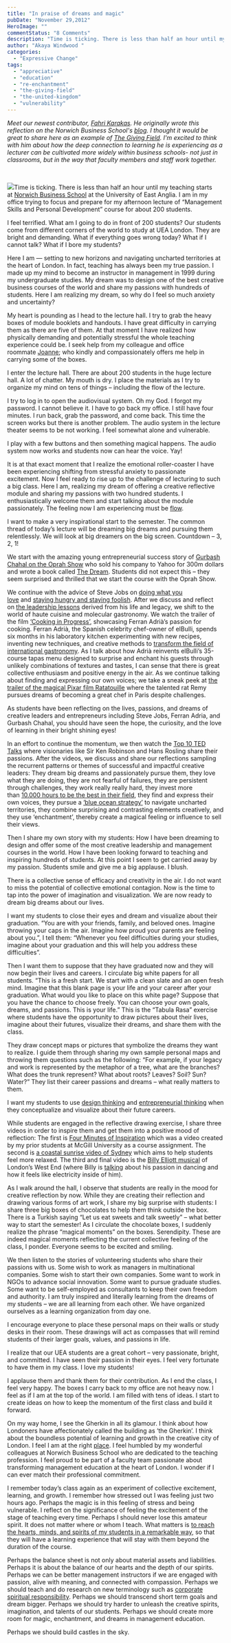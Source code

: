 ```yaml
---
title: "In praise of dreams and magic"
pubDate: "November 29,2012"
HeroImage: ""
commentStatus: "8 Comments"
description: "Time is ticking. There is less than half an hour until my teaching starts at Norwich Business School at the University of East Anglia. I am in my office trying to focus and prepare for my afternoon lecture of “Management Skills and Personal Development” course for about 200 students. I feel terrified. […]"
author: "Akaya Windwood "
categories: 
  - "Expressive Change"
tags: 
  - "appreciative"
  - "education"
  - "re-enchantment"
  - "the-giving-field"
  - "the-united-kingdom"
  - "vulnerability"
---
```


_Meet our newest contributor, [Fahri Karakas](https://organizationunbound.org/fahri-karakas/). He originally wrote this reflection on the Norwich Business School's [blog](http://ueanbs.wordpress.com/2012/11/08/in-praise-of-magic-and-dreams-in-management-education-reflections-on-an-extraordinary-lecture/). I thought it would be great to share here as an example of [The Giving Field](/thegivingfield/). I'm excited to think with him about how the deep connection to learning he is experiencing as a lecturer can be cultivated more widely within business schools- not just in classrooms, but in the way that faculty members and staff work together._   

 

[![](http://ueanbs.files.wordpress.com/2012/10/in-london-england-uk-youre_never_too_young_to_dream_big.jpg?w=450&h=225)](http://ueanbs.files.wordpress.com/2012/10/in-london-england-uk-youre_never_too_young_to_dream_big.jpg)Time is ticking. There is less than half an hour until my teaching starts at [Norwich Business School](http://business.uea.ac.uk/) at the University of East Anglia. I am in my office trying to focus and prepare for my afternoon lecture of “Management Skills and Personal Development” course for about 200 students.

I feel terrified. What am I going to do in front of 200 students? Our students come from different corners of the world to study at UEA London. They are bright and demanding. What if everything goes wrong today? What if I cannot talk? What if I bore my students?

Here I am — setting to new horizons and navigating uncharted territories at the heart of London. In fact, teaching has always been my true passion. I made up my mind to become an instructor in management in 1999 during my undergraduate studies. My dream was to design one of the best creative business courses of the world and share my passions with hundreds of students. Here I am realizing my dream, so why do I feel so much anxiety and uncertainty?

My heart is pounding as I head to the lecture hall. I try to grab the heavy boxes of module booklets and handouts. I have great difficulty in carrying them as there are five of them. At that moment I have realized how physically demanding and potentially stressful the whole teaching experience could be. I seek help from my colleague and office roommate [Joanne](http://business.uea.ac.uk/dr-joanne-jin-zhang#s1); who kindly and compassionately offers me help in carrying some of the boxes.

I enter the lecture hall. There are about 200 students in the huge lecture hall. A lot of chatter. My mouth is dry. I place the materials as I try to organize my mind on tens of things – including the flow of the lecture.

I try to log in to open the audiovisual system. Oh my God. I forgot my password. I cannot believe it. I have to go back my office. I still have four minutes. I run back, grab the password, and come back. This time the screen works but there is another problem. The audio system in the lecture theater seems to be not working. I feel somewhat alone and vulnerable.

I play with a few buttons and then something magical happens. The audio system now works and students now can hear the voice. Yay!

It is at that exact moment that I realize the emotional roller-coaster I have been experiencing shifting from stressful anxiety to passionate excitement. Now I feel ready to rise up to the challenge of lecturing to such a big class. Here I am, realizing my dream of offering a creative reflective module and sharing my passions with two hundred students. I enthusiastically welcome them and start talking about the module passionately. The feeling now I am experiencing must be [flow](http://en.wikipedia.org/wiki/Flow_(psychology)).

I want to make a very inspirational start to the semester. The common thread of today’s lecture will be dreaming big dreams and pursuing them relentlessly. We will look at big dreamers on the big screen. Countdown – 3, 2, 1!

We start with the amazing young entrepreneurial success story of [Gurbash Chahal on the Oprah Show](https://www.youtube.com/watch?v=DhOU14E3UOE) who sold his company to Yahoo for 300m dollars and wrote a book called [The Dream](http://books.google.co.uk/books/about/The_Dream.html?id=jiH8UqXUKvgC&redir_esc=y). Students did not expect this – they seem surprised and thrilled that we start the course with the Oprah Show.

We continue with the advice of Steve Jobs on [doing what you love](http://www.youtube.com/watch?v=KuNQgln6TL0&list=FLdLTUveFgF5v5EIEMbS4-pA&index=1&feature=plpp_video) and [staying hungry and staying foolish](http://www.youtube.com/watch?v=UF8uR6Z6KLc). After we discuss and reflect on [the leadership lessons](http://hbr.org/2012/04/the-real-leadership-lessons-of-steve-jobs/) derived from his life and legacy, we shift to the world of haute cuisine and molecular gastronomy. We watch the trailer of the film [‘Cooking in Progress’](http://www.youtube.com/watch?v=BN0eshtAxYA), showcasing Ferran Adrià’s passion for cooking. Ferran Adrià, the Spanish celebrity chef-owner of elBulli, spends six months in his laboratory kitchen experimenting with new recipes, inventing new techniques, and creative methods to [transform the field of international gastronomy](http://onlinelibrary.wiley.com/doi/10.1002/job.461/abstract). As I talk about how Adrià reinvents elBulli’s 35-course tapas menu designed to surprise and enchant his guests through unlikely combinations of textures and tastes, I can sense that there is great collective enthusiasm and positive energy in the air. As we continue talking about finding and expressing our own voices; we take a sneak peek at [the trailer of the magical Pixar film Ratatouille](http://www.youtube.com/watch?v=c3sBBRxDAqk) where the talented rat Remy pursues dreams of becoming a great chef in Paris despite challenges.

As students have been reflecting on the lives, passions, and dreams of creative leaders and entrepreneurs including Steve Jobs, Ferran Adria, and Gurbash Chahal, you should have seen the hope, the curiosity, and the love of learning in their bright shining eyes!

In an effort to continue the momentum, we then watch the [Top 10 TED Talks](http://www.youtube.com/watch?v=GWPQZ9yolWI) where visionaries like Sir Ken Robinson and Hans Rosling share their passions. After the videos, we discuss and share our reflections sampling the recurrent patterns or themes of successful and impactful creative leaders: They dream big dreams and passionately pursue them, they love what they are doing, they are not fearful of failures, they are persistent through challenges, they work really really hard, they invest more than [10.000 hours to be the best in their field](http://blogs.hbr.org/cs/2011/12/a_fast_track_to_10000_hours_of.html), they find and express their own voices, they pursue a [‘blue ocean strategy’](http://hbr.org/2004/10/blue-ocean-strategy/ar/1) to navigate uncharted territories, they combine surprising and contrasting elements creatively, and they use ‘enchantment’, thereby create a magical feeling or influence to sell their views.

Then I share my own story with my students: How I have been dreaming to design and offer some of the most creative leadership and management courses in the world. How I have been looking forward to teaching and inspiring hundreds of students. At this point I seem to get carried away by my passion. Students smile and give me a big applause. I blush.

There is a collective sense of efficacy and creativity in the air. I do not want to miss the potential of collective emotional contagion. Now is the time to tap into the power of imagination and visualization. We are now ready to dream big dreams about our lives.

I want my students to close their eyes and dream and visualize about their graduation. “You are with your friends, family, and beloved ones. Imagine throwing your caps in the air. Imagine how proud your parents are feeling about you.”, I tell them: “Whenever you feel difficulties during your studies, imagine about your graduation and this will help you address these difficulties”.

Then I want them to suppose that they have graduated now and they will now begin their lives and careers. I circulate big white papers for all students. “This is a fresh start. We start with a clean slate and an open fresh mind. Imagine that this blank page is your life and your career after your graduation. What would you like to place on this white page? Suppose that you have the chance to choose freely. You can choose your own goals, dreams, and passions. This is your life.” This is the “Tabula Rasa” exercise where students have the opportunity to draw pictures about their lives, imagine about their futures, visualize their dreams, and share them with the class.

They draw concept maps or pictures that symbolize the dreams they want to realize. I guide them through sharing my own sample personal maps and throwing them questions such as the following: “For example, if your legacy and work is represented by the metaphor of a tree, what are the branches? What does the trunk represent? What about roots? Leaves? Soil? Sun? Water?” They list their career passions and dreams – what really matters to them.

I want my students to use [design thinking](http://www.youtube.com/watch?v=M66ZU2PCIcM&list=FLdLTUveFgF5v5EIEMbS4-pA&index=24&feature=plpp_video) and [entrepreneurial thinking](http://www.youtube.com/watch?v=PF3zSo9jFuk) when they conceptualize and visualize about their future careers.

While students are engaged in the reflective drawing exercise, I share three videos in order to inspire them and get them into a positive mood of reflection: The first is [Four Minutes of Inspiration](http://www.youtube.com/watch?v=-fxZuE9LH2Y&list=FLdLTUveFgF5v5EIEMbS4-pA&index=28&feature=plpp_video%20) which was a video created by my prior students at McGill University as a course assignment. The second is [a coastal sunrise video of Sydney](http://www.youtube.com/watch?v=TfSfghXk31M&list=FLdLTUveFgF5v5EIEMbS4-pA&index=3&feature=plpp_video) which aims to help students feel more relaxed. The third and final video is the [Billy Elliott musical](http://www.youtube.com/watch?v=-a_kJbRylYQ) of London’s West End (where Billy is [talking](http://www.youtube.com/watch?v=s1ttNoEl7ng) about his passion in dancing and how it feels like electricity inside of him).

As I walk around the hall, I observe that students are really in the mood for creative reflection by now. While they are creating their reflection and drawing various forms of art work, I share my big surprise with students: I share three big boxes of chocolates to help them think outside the box. There is a Turkish saying “Let us eat sweets and talk sweetly” – what better way to start the semester! As I circulate the chocolate boxes, I suddenly realize the phrase “magical moments” on the boxes. Serendipity. These are indeed magical moments reflecting the current collective feeling of the class, I ponder. Everyone seems to be excited and smiling.

We then listen to the stories of volunteering students who share their passions with us. Some wish to work as managers in multinational companies. Some wish to start their own companies. Some want to work in NGOs to advance social innovation. Some want to pursue graduate studies. Some want to be self-employed as consultants to keep their own freedom and authority. I am truly inspired and literally learning from the dreams of my students – we are all learning from each other. We have organized ourselves as a learning organization from day one.

I encourage everyone to place these personal maps on their walls or study desks in their room. These drawings will act as compasses that will remind students of their larger goals, values, and passions in life.

I realize that our UEA students are a great cohort – very passionate, bright, and committed. I have seen their passion in their eyes. I feel very fortunate to have them in my class. I love my students!

I applause them and thank them for their contribution. As I end the class, I feel very happy. The boxes I carry back to my office are not heavy now. I feel as if I am at the top of the world. I am filled with tens of ideas. I start to create ideas on how to keep the momentum of the first class and build it forward.

On my way home, I see the Gherkin in all its glamour. I think about how Londoners have affectionately called the building as ‘the Gherkin’. I think about the boundless potential of learning and growth in the creative city of London. I feel I am at the right [place](http://www.uea.ac.uk/hum/creativity). I feel humbled by my wonderful colleagues at Norwich Business School who are dedicated to the teaching profession. I feel proud to be part of a faculty team passionate about transforming management education at the heart of London. I wonder if I can ever match their professional commitment.

I remember today’s class again as an experiment of collective excitement, learning, and growth. I remember how stressed out I was feeling just two hours ago. Perhaps the magic is in this feeling of stress and being vulnerable. I reflect on the significance of feeling the excitement of the stage of teaching every time. Perhaps I should never lose this amateur spirit. It does not matter where or whom I teach. What matters is [to reach the hearts, minds, and spirits of my students in a remarkable way](http://jme.sagepub.com/content/35/2/198.abstract), so that they will have a learning experience that will stay with them beyond the duration of the course.

Perhaps the balance sheet is not only about material assets and liabilities. Perhaps it is about the balance of our hearts and the depth of our spirits. Perhaps we can be better management instructors if we are engaged with passion, alive with meaning, and connected with compassion. Perhaps we should teach and do research on new terminology such as [corporate spiritual responsibility](https://ueaeprints.uea.ac.uk/39201/). Perhaps we should transcend short term goals and dream bigger. Perhaps we should try harder to unleash the creative spirits, imagination, and talents of our students. Perhaps we should create more room for magic, enchantment, and dreams in management education.

Perhaps we should build castles in the sky.
